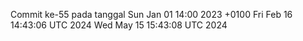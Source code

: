 Commit ke-55 pada tanggal Sun Jan 01 14:00 2023 +0100
Fri Feb 16 14:43:06 UTC 2024
Wed May 15 15:43:08 UTC 2024
